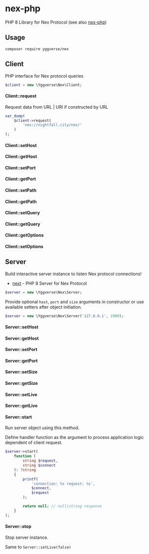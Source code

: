 # nex-php

PHP 8 Library for Nex Protocol (see also [nps-php](https://github.com/YGGverse/nps-php))

## Usage

```
composer require yggverse/nex
```

## Client

PHP interface for Nex protocol queries

``` php
$client = new \Yggverse\Nex\Client;
```

#### Client::request

Request data from URL | URI if constructed by URL

``` php
var_dump(
    $client->request(
        'nex://nightfall.city/nex/'
    )
);
```

#### Client::setHost
#### Client::getHost
#### Client::setPort
#### Client::getPort
#### Client::setPath
#### Client::getPath
#### Client::setQuery
#### Client::getQuery
#### Client::getOptions
#### Client::setOptions

## Server

Build interactive server instance to listen Nex protocol connections!

* [next](https://github.com/YGGverse/next) - PHP 8 Server for Nex Protocol

``` php
$server = new \Yggverse\Nex\Server;
```

Provide optional `host`, `port` and `size` arguments in constructor or use available setters after object initiation.

``` php
$server = new \Yggverse\Nex\Server('127.0.0.1', 1900);
```

#### Server::setHost
#### Server::getHost
#### Server::setPort
#### Server::getPort
#### Server::setSize
#### Server::getSize
#### Server::setLive
#### Server::getLive

#### Server::start

Run server object using this method.

Define handler function as the argument to process application logic dependent of client request.

``` php
$server->start(
    function (
        string $request,
        string $connect
    ): ?string
    {
        printf(
            'connection: %s request: %s',
            $connect,
            $request
        );

        return null; // null|string response
    }
);
```

#### Server::stop

Stop server instance.

Same to `Server::setLive(false)`
